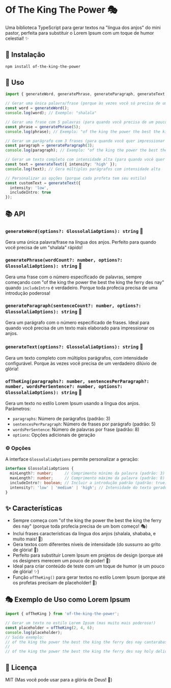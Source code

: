 # Of The King The Power 🎭

Uma biblioteca TypeScript para gerar textos na "língua dos anjos" do mini pastor, perfeita para substituir o Lorem Ipsum com um toque de humor celestial! ✨

## 🚀 Instalação

```bash
npm install of-the-king-the-power
```

## 🎯 Uso

```typescript
import { generateWord, generatePhrase, generateParagraph, generateText, ofTheKing } from 'of-the-king-the-power';

// Gerar uma única palavra/frase (porque às vezes você só precisa de um "shalala" na vida)
const word = generateWord();
console.log(word); // Exemplo: "shalala"

// Gerar uma frase com 5 palavras (para quando você precisa de um pouco mais de poder)
const phrase = generatePhrase(5);
console.log(phrase); // Exemplo: "of the king the power the best the king the ferry des nay shalala shababa"

// Gerar um parágrafo com 3 frases (para quando você quer impressionar os anjos)
const paragraph = generateParagraph(3);
console.log(paragraph); // Exemplo: "of the king the power the best the king the ferry des nay shalala. Shababa shadada shakaka. Shamama sharana shasasa."

// Gerar um texto completo com intensidade alta (para quando você quer fazer chover glória)
const text = generateText({ intensity: 'high' });
console.log(text); // Gera múltiplos parágrafos com intensidade alta

// Personalizar as opções (porque cada profeta tem seu estilo)
const customText = generateText({
  intensity: 'low',
  includeIntro: true
});
```

## 📚 API

### `generateWord(options?: GlossolaliaOptions): string` 🎵

Gera uma única palavra/frase na língua dos anjos. Perfeito para quando você precisa de um "shalala" rápido!

### `generatePhrase(wordCount?: number, options?: GlossolaliaOptions): string` 🎤

Gera uma frase com o número especificado de palavras, sempre começando com "of the king the power the best the king the ferry des nay" quando `includeIntro` é verdadeiro. Porque toda profecia precisa de uma introdução poderosa!

### `generateParagraph(sentenceCount?: number, options?: GlossolaliaOptions): string` 📝

Gera um parágrafo com o número especificado de frases. Ideal para quando você precisa de um texto mais elaborado para impressionar os anjos.

### `generateText(options?: GlossolaliaOptions): string` 📜

Gera um texto completo com múltiplos parágrafos, com intensidade configurável. Porque às vezes você precisa de um verdadeiro dilúvio de glória!

### `ofTheKing(paragraphs?: number, sentencesPerParagraph?: number, wordsPerSentence?: number, options?: GlossolaliaOptions): string` 👑

Gera um texto no estilo Lorem Ipsum usando a língua dos anjos. Parâmetros:
- `paragraphs`: Número de parágrafos (padrão: 3)
- `sentencesPerParagraph`: Número de frases por parágrafo (padrão: 5)
- `wordsPerSentence`: Número de palavras por frase (padrão: 8)
- `options`: Opções adicionais de geração

### ⚙️ Opções

A interface `GlossolaliaOptions` permite personalizar a geração:

```typescript
interface GlossolaliaOptions {
  minLength?: number;     // Comprimento mínimo da palavra (padrão: 3)
  maxLength?: number;     // Comprimento máximo da palavra (padrão: 8)
  includeIntro?: boolean; // Incluir a introdução padrão (padrão: true)
  intensity?: 'low' | 'medium' | 'high'; // Intensidade do texto gerado (padrão: 'medium')
}
```

## ✨ Características

- Sempre começa com "of the king the power the best the king the ferry des nay" (porque toda profecia precisa de um bom começo! 🎭)
- Inclui frases características da língua dos anjos (shalala, shababa, e muito mais! 🎵)
- Gera textos com diferentes níveis de intensidade (do sussurro ao grito de glória! 📢)
- Perfeito para substituir Lorem Ipsum em projetos de design (porque até os designers merecem um pouco de poder! 🎨)
- Ideal para criar conteúdo de teste com um toque de humor (e um pouco de glória! ✨)
- Função `ofTheKing()` para gerar textos no estilo Lorem Ipsum (porque até os profetas precisam de placeholder! 👑)

## 🎭 Exemplo de Uso como Lorem Ipsum

```typescript
import { ofTheKing } from 'of-the-king-the-power';

// Gerar um texto no estilo Lorem Ipsum (mas muito mais poderoso!)
const placeholder = ofTheKing(2, 4, 6);
console.log(placeholder);
// Saída exemplo:
// of the king the power the best the king the ferry des nay cantarabashéia urabachai. Decalamassubia xandarabassuri fogo glória. Kabassundéria labarashourei power fire. Tongues glory kabashunderia.
//
// of the king the power the best the king the ferry des nay holy deliverance shalala. Shababa shadada shakaka shamama. Sharana shasasa shavava shazaza. Alleluia gloria poder força.
```

## 📜 Licença

MIT (Mas você pode usar para a glória de Deus! 🙏) 
